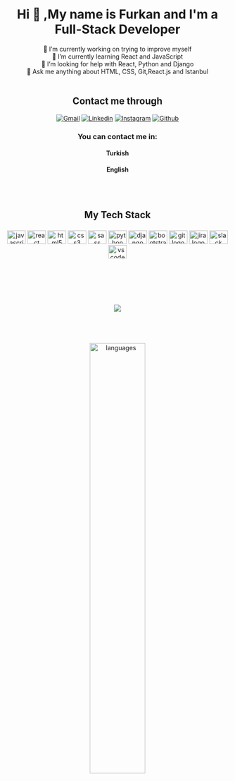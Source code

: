 <h1 align="center">Hi 👋 ,My name is Furkan and I'm a Full-Stack Developer </h1>

<div align="center">

<!--**Schwayzer1/Schwayzer1** is a ✨ _special_ ✨ repository because its `README.md` (this file) appears on your GitHub profile.

Here are some ideas to get you started: -->

 🔭 I’m currently working on trying to improve myself <br/>
 🌱 I’m currently learning React and JavaScript <br/>
 🤔 I’m looking for help with React, Python and Django <br/>
 💬 Ask me anything about HTML, CSS, Git,React.js and Istanbul 
<br/><br/>
<h2> Contact me through </h2>

[![Gmail](https://img.shields.io/badge/Gmail-D14836?style=for-the-badge&logo=gmail&logoColor=white)](mailto:furkann.onay@gmail.com)
[![Linkedin](https://img.shields.io/badge/LinkedIn-0077B5?style=for-the-badge&logo=linkedin&logoColor=white)](https://www.linkedin.com/in/furkan-onay-55b806246/)
[![Instagram](https://img.shields.io/badge/Instagram-E4405F?style=for-the-badge&logo=instagram&logoColor=white)](https://www.instagram.com/furkannonay/)
[![Github](https://img.shields.io/badge/GitHub-100000?style=for-the-badge&logo=github&logoColor=white)](https://github.com/Schwayzer1)

### You can contact me in:
#### Turkish
#### English
<br/><br/>
</div>
<h2 align="center">My Tech Stack</h2>

###

<div align="center">
  <img src="https://cdn.jsdelivr.net/gh/devicons/devicon/icons/javascript/javascript-original.svg" height="30" width="42" alt="javascript logo"  />
  <img src="https://cdn.jsdelivr.net/gh/devicons/devicon/icons/react/react-original.svg" height="30" width="42" alt="react logo"  />
  <img src="https://cdn.jsdelivr.net/gh/devicons/devicon/icons/html5/html5-original.svg" height="30" width="42" alt="html5 logo"  />
  <img src="https://cdn.jsdelivr.net/gh/devicons/devicon/icons/css3/css3-original.svg" height="30" width="42" alt="css3 logo"  />
  <img src="https://cdn.jsdelivr.net/gh/devicons/devicon/icons/sass/sass-original.svg" height="30" width="42" alt="sass logo"  />
  <img src="https://cdn.jsdelivr.net/gh/devicons/devicon/icons/python/python-original.svg" height="30" width="42" alt="python logo"  />
  <img src="https://cdn.jsdelivr.net/gh/devicons/devicon/icons/django/django-plain.svg" height="30" width="42" alt="django logo"  />
  <img src="https://cdn.jsdelivr.net/gh/devicons/devicon/icons/bootstrap/bootstrap-original.svg" height="30" width="42" alt="bootstrap logo"  />
  <img src="https://cdn.jsdelivr.net/gh/devicons/devicon/icons/git/git-original.svg" height="30" width="42" alt="git logo"  />
  <img src="https://cdn.jsdelivr.net/gh/devicons/devicon/icons/jira/jira-original.svg" height="30" width="42" alt="jira logo"  />
  <img src="https://cdn.jsdelivr.net/gh/devicons/devicon/icons/slack/slack-original.svg" height="30" width="42" alt="slack logo"  />
  <img src="https://cdn.jsdelivr.net/gh/devicons/devicon/icons/vscode/vscode-original.svg" height="30" width="42" alt="vscode logo"  />
</div>

###
<br/><br/><br/><br/>

<div align="center">
<img src="https://github-readme-stats.vercel.app/api?username=Schwayzer1&&show_icons=true&title_color=ffffff&icon_color=bb2acf&text_color=daf7dc&bg_color=151515">
</div>

###
<br/><br/>

<div align="center">
<img src="https://github-readme-stats.vercel.app/api/top-langs/?username=Schwayzer1&theme=chartreuse-dark&layout=compact" alt="languages" width="50%">
</div>
